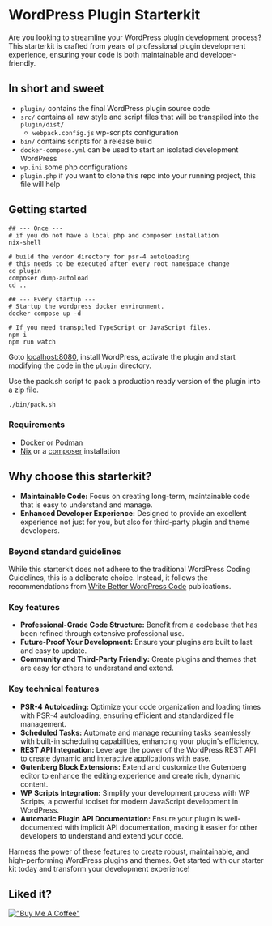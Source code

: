 # WordPress Plugin Starterkit

Are you looking to streamline your WordPress plugin development process? 
This starterkit is crafted from years of professional plugin development 
experience, ensuring your code is both maintainable and developer-friendly.

## In short and sweet

- `plugin/` contains the final WordPress plugin source code
- `src/` contains all raw style and script files that will be transpiled into the `plugin/dist/`
  - `webpack.config.js` wp-scripts configuration
- `bin/` contains scripts for a release build
- `docker-compose.yml` can be used to start an isolated development WordPress
- `wp.ini` some php configurations
- `plugin.php` if you want to clone this repo into your running project, this file will help


## Getting started

```shell
## --- Once ---
# if you do not have a local php and composer installation
nix-shell

# build the vendor directory for psr-4 autoloading
# this needs to be executed after every root namespace change
cd plugin
composer dump-autoload
cd ..

## --- Every startup ---
# Startup the wordpress docker environment.
docker compose up -d

# If you need transpiled TypeScript or JavaScript files.
npm i
npm run watch
```

Goto [localhost:8080](http://localhost:8080/), install WordPress, activate 
the plugin and start modifying the code in the `plugin` directory.

Use the pack.sh script to pack a production ready version of the plugin into a zip file.

```shell
./bin/pack.sh
```

### Requirements

- [Docker](https://www.docker.com/) or [Podman](https://podman.io/)
- [Nix](https://nix.dev/) or a [composer](https://getcomposer.org/) installation


## Why choose this starterkit?

- **Maintainable Code:** Focus on creating long-term, maintainable code that is easy to understand and manage.
- **Enhanced Developer Experience:** Designed to provide an excellent experience not just for you, but also for third-party plugin and theme developers.

### Beyond standard guidelines

While this starterkit does not adhere to the traditional WordPress Coding 
Guidelines, this is a deliberate choice. Instead, it follows the 
recommendations from [Write Better WordPress Code](https://medium.com/write-better-wordpress-code) publications.

### Key features

- **Professional-Grade Code Structure:** Benefit from a codebase that has been refined through extensive professional use.
- **Future-Proof Your Development:** Ensure your plugins are built to last and easy to update.
- **Community and Third-Party Friendly:** Create plugins and themes that are easy for others to understand and extend.

### Key technical features
 
- **PSR-4 Autoloading:** Optimize your code organization and loading times with PSR-4 autoloading, ensuring efficient and standardized file management.
- **Scheduled Tasks:** Automate and manage recurring tasks seamlessly with built-in scheduling capabilities, enhancing your plugin's efficiency.
- **REST API Integration:** Leverage the power of the WordPress REST API to create dynamic and interactive applications with ease.
- **Gutenberg Block Extensions:** Extend and customize the Gutenberg editor to enhance the editing experience and create rich, dynamic content.
- **WP Scripts Integration:** Simplify your development process with WP Scripts, a powerful toolset for modern JavaScript development in WordPress.
- **Automatic Plugin API Documentation:** Ensure your plugin is well-documented with implicit API documentation, making it easier for other developers to understand and extend your code.

Harness the power of these features to create robust, maintainable, and high-performing WordPress plugins and themes. Get started with our starter kit today and transform your development experience!

## Liked it?

[!["Buy Me A Coffee"](https://www.buymeacoffee.com/assets/img/custom_images/orange_img.png)](https://www.buymeacoffee.com/edwardbock)